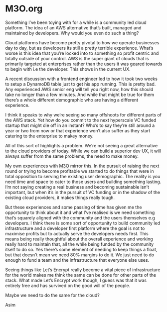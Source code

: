 # M3O.org

Something I’ve been toying with for a while is a community led cloud platform. The idea of an AWS alternative that’s built, managed and maintained by developers. Why would you even do such a thing?

Cloud platforms have become pretty pivotal to how we operate businesses day to day, but as developers its still a pretty terrible experience. What’s worse is this idea that you’re locked into to something so profit centric and totally outside of your control. AWS is the super giant of clouds that is primarily targeted at enterprises rather than the users it was geared towards to begin with i.e the developer. This shows in the current UX.

A recent discussion with a frontend engineer led to how it took two weeks to setup a DynamoDB table just to get his app running. This is pretty bad. Any experienced AWS senior eng will tell you right now, how this should take no longer than a few minutes. And while that might be true for them there’s a whole different demographic who are having a different experience.

I think it speaks to why we’re seeing so many offshoots for different parts of the AWS stack. Yet how do you commit to the next hyperscale VC funded startup that might die off in an instant? Who’s to say they’re still around a year or two from now or that experience won’t also suffer as they start catering to the enterprise to makey money.

All of this sort of highlights a problem. We’re not seeing a great alternative to the cloud providers of today. While we can build a superior dev UX, it will always suffer from the same problems, the need to make money.

My own experiences with [M3O](https://m3o.com) mirror this. In the pursuit of raising the next round or trying to become profitable we started to do things that were in total opposition to serving the existing user demographic. The reality is you need time and space to cater to those users and building something lasting. I’m not saying creating a real business and becoming sustainable isn’t important, but when it’s in the pursuit of VC funding or in the shadow of the existing cloud providers, it makes things really tough.

But these experiences and some passing of time has given me the opportunity to think about it and what I’ve realised is we need something that’s squarely aligned with the community and the users themselves e.g developers. I think there is some sort of opportunity to build community led infrastructure and a developer first platform where the goal is not to maximise profits but to actually serve the developers needs first. This means being really thoughtful about the overall experience and working really hard to maintain that, all the while being funded by the community itself to do so. Yes there’s some element of needing to keep things a float, but that doesn’t mean we need 80% margins to do it. We just need to do enough to fund a team and the infrastructure that everyone else uses.

Seeing things like Let’s Encrypt really become a vital piece of infrastructure for the world makes me think the same can be done for other parts of the stack. What made Let’s Encrypt work though, I guess was that it was entirely free and has survived on the good will of the people.

Maybe we need to do the same for the cloud?

Asim
